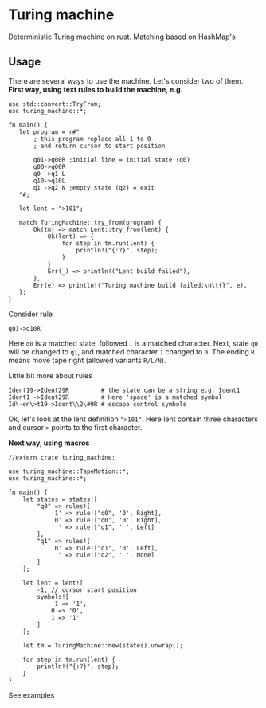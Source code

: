 # Turing machine
Deterministic Turing machine on rust. Matching based on HashMap's
## Usage
There are several ways to use the machine. Let's consider two of them.  
**First way, using text rules to build the machine, e.g.**
```
use std::convert::TryFrom;
use turing_machine::*;
   
fn main() {
   let program = r#"
       ; this program replace all 1 to 0
       ; and return cursor to start position

       q01->q00R ;initial line = initial state (q0)
       q00->q00R
       q0 ->q1 L
       q10->q10L
       q1 ->q2 N ;empty state (q2) = exit
   "#;

   let lent = ">101";

   match TuringMachine::try_from(program) {
       Ok(tm) => match Lent::try_from(lent) {
           Ok(lent) => {
               for step in tm.run(lent) {
                   println!("{:?}", step);
               }
           }
           Err(_) => println!("Lent build failed"),
       },
       Err(e) => println!("Turing machine build failed:\n\t{}", e),
   };
}
```
Consider rule 
```
q01->q10R
```

Here ```q0``` is a matched state, followed ```1``` is a matched character. 
Next, state ```q0``` will be changed to ```q1```, and matched character ```1``` changed to ```0```.
The ending ```R``` means move tape right (allowed variants ```R/L/N```).

Little bit more about rules
```
Ident19->Ident29R         # the state can be a string e.g. Ident1
Ident1 ->Ident29R         # Here 'space' is a matched symbol
Id\-en\>t19->Ident\\2\#9R # escape control symbols 
```

Ok, let's look at the lent definition  ```">101"```. Here lent contain three characters 
and cursor ```>``` points to the first character.

**Next way, using macros**
```
//extern crate turing_machine;

use turing_machine::TapeMotion::*;
use turing_machine::*;

fn main() {
    let states = states![
        "q0" => rules![
            '1' => rule!["q0", '0', Right],
            '0' => rule!["q0", '0', Right],
            ' ' => rule!["q1", ' ', Left]
        ],
        "q1" => rules![
            '0' => rule!["q1", '0', Left],
            ' ' => rule!["q2", ' ', None]
        ]
    ];

    let lent = lent![
        -1, // cursor start position
        symbols![
            -1 => '1',
            0 => '0',
            1 => '1'
        ]
    ];

    let tm = TuringMachine::new(states).unwrap();

    for step in tm.run(lent) {
        println!("{:?}", step);
    }
}
```

See examples
